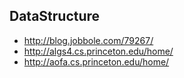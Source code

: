 ## DataStructure

* <http://blog.jobbole.com/79267/>
* <http://algs4.cs.princeton.edu/home/>
* <http://aofa.cs.princeton.edu/home/>



